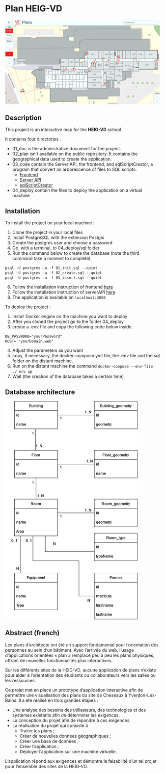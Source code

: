 # Plan HEIG-VD

![preview](assets/preview.png)

## Description

This project is an interactive map for the **HEIG-VD** school

It contains four directories :

- 01_doc is the administrative document for the project.
- 02_plan isn't available on the public repository. It contains the geographical data used to create the application.
- 03_code contain the Server API, the frontend, and sqlScriptCreator, a program that convert an arborescence of files to SQL scripts.
  - [Frontend](https://gitlab.com/tb-heig/plan-heig-vd/-/tree/dev/03_code/frontend)
  - [Server API](https://gitlab.com/tb-heig/plan-heig-vd/-/tree/dev/03_code/serverAPI)
  - [sqlScriptCreator](https://gitlab.com/tb-heig/plan-heig-vd/-/tree/dev/03_code/sqlScriptCreator)
- 04_deploy contain the files to deploy the application on a virtual machine

## Installation

To install the project on your local machine :

1. Clone the project in your local files
2. Install PostgreSQL with the extension Postgis
3. Create the postgres user and choose a password
4. Go, with a terminal, to 04_deploy/sql folder
5. Run the command below to create the database (note the third command take a moment to complete)

```
psql -U postgres -a -f 01_init.sql --quiet
psql -U postgres -a -f 02_create.sql --quiet
psql -U postgres -a -f 03_insert.sql --quiet
```

6. Follow the installation instruction of frontend [here](https://gitlab.com/tb-heig/plan-heig-vd/-/blob/dev/03_code/frontend/readme.md)
7. Follow the installation instruction of serverAPI [here](https://gitlab.com/tb-heig/plan-heig-vd/-/blob/dev/03_code/serverAPI/README.md)
8. The application is available on `localhost:3000`

To deploy the project :

1. Install Docker engine on the machine you want to deploy
2. After you cloned the project go to the folder 04_deploy
3. create a .env file and copy the following code below inside.

```
DB_PASSWORD="yourPassword"
HOST= "yourDomain.web"
```

4. Adjust the parameters as you want
5. copy, if necessary, the docker-compose.yml file, the .env file and the sql folder on the distant machine.
6. Run on the distant machine the command `docker-compose --env-file ./.env up`
7. Wait (the creation of the database takes a certain time)

## Database architecture

![architecture](assets/architecture.png)

## Abstract (french)

Les plans d’architecte ont été un support fondamental pour l’orientation des personnes au sein d’un bâtiment. Avec l’arrivée du web, l’usage d’applications orientées « plan » remplace peu à peu les plans physiques, offrant de nouvelles fonctionnalités plus interactives.

Sur les différents sites de la HEIG-VD, aucune application de plans n’existe pour aider à l’orientation des étudiants ou collaborateurs vers les salles ou les ressources.

Ce projet met en place un prototype d’application interactive afin de permettre une visualisation des plans du site de Cheseaux à Yverdon-Les-Bains.
Il a été réalisé en trois grandes étapes :

- Une analyse des besoins des utilisateurs, des technologies et des systèmes existants afin de déterminer les exigences.
- La conception du projet afin de répondre à ces exigences.
- La réalisation du projet qui consiste à
  - Traiter les plans ;
  - Créer de nouvelles données géographiques ;
  - Créer une base de données ;
  - Créer l’application ;
  - Déployer l’application sur une machine virtuelle.

L’application répond aux exigences et démontre la faisabilité d’un tel projet pour l’ensemble des sites de la HEIG-VD.
